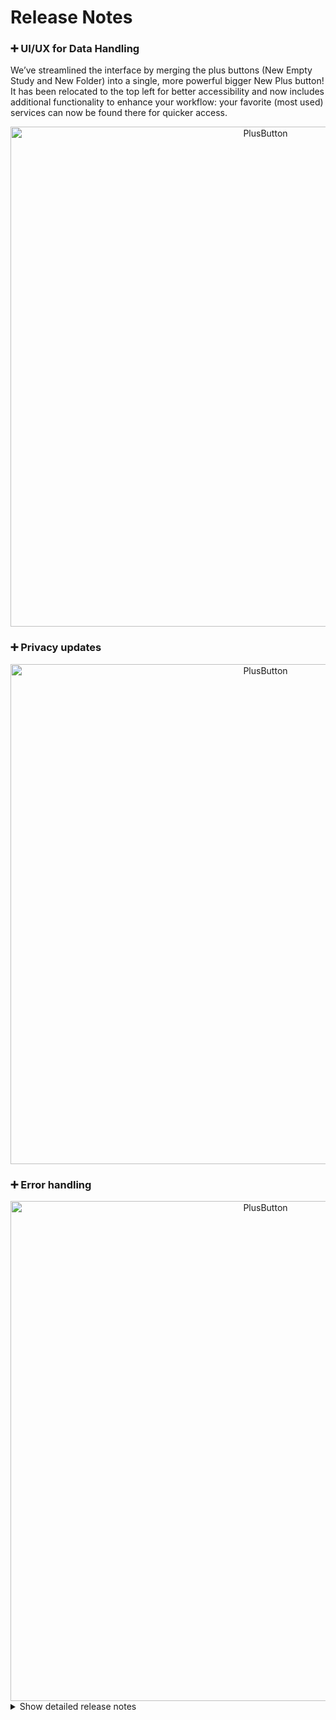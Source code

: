 # Release Notes


### ➕ UI/UX for Data Handling

We’ve streamlined the interface by merging the plus buttons (New Empty Study and New Folder) into a single, more powerful bigger New Plus button! It has been relocated to the top left for better accessibility and now includes additional functionality to enhance your workflow: your favorite (most used) services can now be found there for quicker access.

<div align="center">
  <img alt="PlusButton" src="https://github.com/user-attachments/assets/74bdc2f1-14b4-4e5f-951d-f3dbb45ed90b" width="800px">
</div>


### ➕ Privacy updates

<div align="center">
  <img alt="PlusButton" src="https://github.com/user-attachments/assets/74bdc2f1-14b4-4e5f-951d-f3dbb45ed90b" width="800px">
</div>


### ➕ Error handling

<div align="center">
  <img alt="PlusButton" src="https://github.com/user-attachments/assets/74bdc2f1-14b4-4e5f-951d-f3dbb45ed90b" width="800px">
</div>


<details>
<summary>Show detailed release notes</summary>

</details>
